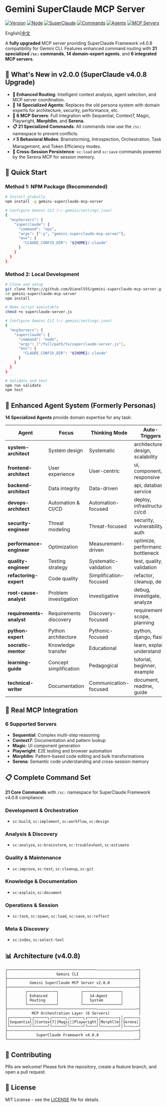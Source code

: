 # Gemini SuperClaude MCP Server

[![Version](https://img.shields.io/badge/version-2.0.0-blue.svg)](https://github.com/Dianel555/gemini-superclaude-mcp-server)
[![Node](https://img.shields.io/badge/node-%3E%3D18.0.0-green.svg)](https://nodejs.org/)
[![SuperClaude](https://img.shields.io/badge/SuperClaude-v4.0.8-purple.svg)](https://github.com/SuperClaude-Org/SuperClaude_Framework)
[![Commands](https://img.shields.io/badge/commands-21-success.svg)](README.md#complete-command-set)
[![Agents](https://img.shields.io/badge/agents-14-success.svg)](README.md#enhanced-agent-system)
[![MCP Servers](https://img.shields.io/badge/mcp_servers-6-blue.svg)](README.md#real-mcp-integration)

English|[中文](gemini-superclaude.md)

A **fully upgraded** MCP server providing SuperClaude Framework v4.0.8 compatibility for Gemini CLI. Features enhanced command routing with **21 specialized `/sc:` commands**, **14 domain-expert agents**, and **6 integrated MCP servers**.

## 🚀 What's New in v2.0.0 (SuperClaude v4.0.8 Upgrade)

- **🧠 Enhanced Routing**: Intelligent context analysis, agent selection, and MCP server coordination.
- **🤖 14 Specialized Agents**: Replaces the old persona system with domain experts for architecture, security, performance, etc.
- **🔗 6 MCP Servers**: Full integration with Sequential, Context7, Magic, Playwright, **Morphllm**, and **Serena**.
- **📋 21 Specialized Commands**: All commands now use the `/sc:` namespace to prevent conflicts.
- **⚡ 5 Behavioral Modes**: Brainstorming, Introspection, Orchestration, Task Management, and Token Efficiency modes.
- **💾 Cross-Session Persistence**: `sc:load` and `sc:save` commands powered by the Serena MCP for session memory.

## 🔧 Quick Start

### Method 1: NPM Package (Recommended)

```bash
# Install globally
npm install -g gemini-superclaude-mcp-server

# Configure Gemini CLI (~/.gemini/settings.json)
{
  "mcpServers": {
    "superclaude": {
      "command": "npx",
      "args": ["-y", "gemini-superclaude-mcp-server"],
      "env": {
        "CLAUDE_CONFIG_DIR": "${HOME}/.claude"
      }
    }
  }
}
```

### Method 2: Local Development

```bash
# Clone and setup
git clone https://github.com/Dianel555/gemini-superclaude-mcp-server.git
cd gemini-superclaude-mcp-server
npm install

# Make script executable
chmod +x superclaude-server.js

# Configure Gemini CLI (~/.gemini/settings.json)
{
  "mcpServers": {
    "superclaude": {
      "command": "node",
      "args": ["/full/path/to/superclaude-server.js"],
      "env": {
        "CLAUDE_CONFIG_DIR": "${HOME}/.claude"
      }
    }
  }
}

# Validate and test
npm run validate
npm test
```

## 🤖 Enhanced Agent System (Formerly Personas)

**14 Specialized Agents** provide domain expertise for any task:

| Agent | Focus | Thinking Mode | Auto-Triggers | Specialization |
|---|---|---|---|---|
| **system-architect** | System design | Systematic | architecture, design, scalability | sc:build, sc:analyze |
| **frontend-architect**| User experience | User-centric | ui, component, responsive | sc:build, sc:implement |
| **backend-architect** | Data integrity | Data-driven | api, database, service | sc:implement, sc:troubleshoot|
| **devops-architect** | Automation & CI/CD| Automation-focused| deploy, infrastructure, ci/cd| sc:workflow, sc:git |
| **security-engineer** | Threat modeling | Threat-focused | security, vulnerability, auth | sc:analyze, sc:improve |
| **performance-engineer**| Optimization | Measurement-driven| optimize, performance, bottleneck| sc:analyze, sc:improve |
| **quality-engineer** | Testing strategy | Systematic-validation| test, quality, validation | sc:test, sc:troubleshoot |
| **refactoring-expert**| Code quality | Simplification-focused| refactor, cleanup, debt | sc:improve, sc:cleanup |
| **root-cause-analyst**| Problem investigation| Investigative | debug, investigate, analyze | sc:analyze, sc:troubleshoot|
| **requirements-analyst**| Requirements discovery| Discovery-focused | requirements, scope, planning | sc:brainstorm, sc:estimate|
| **python-expert** | Python architecture| Pythonic-focused | python, django, flask | sc:implement, sc:improve |
| **socratic-mentor** | Knowledge transfer | Educational | learn, explain, understand | sc:explain, sc:document |
| **learning-guide** | Concept simplification| Pedagogical | tutorial, beginner, example | sc:explain, sc:document |
| **technical-writer** | Documentation | Communication-focused| document, readme, guide | sc:document, sc:save |

## 🔗 Real MCP Integration

### 6 Supported Servers
- **Sequential**: Complex multi-step reasoning
- **Context7**: Documentation and pattern lookup
- **Magic**: UI component generation
- **Playwright**: E2E testing and browser automation
- **Morphllm**: Pattern-based code editing and bulk transformations
- **Serena**: Semantic code understanding and cross-session memory

## 📋 Complete Command Set

**21 Core Commands** with `/sc:` namespace for SuperClaude Framework v4.0.8 compliance:

### Development & Orchestration
- `sc:build`, `sc:implement`, `sc:workflow`, `sc:design`

### Analysis & Discovery
- `sc:analyze`, `sc:brainstorm`, `sc:troubleshoot`, `sc:estimate`

### Quality & Maintenance
- `sc:improve`, `sc:test`, `sc:cleanup`, `sc:git`

### Knowledge & Documentation
- `sc:explain`, `sc:document`

### Operations & Session
- `sc:task`, `sc:spawn`, `sc:load`, `sc:save`, `sc:reflect`

### Meta & Discovery
- `sc:index`, `sc:select-tool`

## 📊 Architecture (v4.0.8)

```
┌────────────────────────────────────────——————————————————─┐
│                      Gemini CLI                           │
├────────────────────────────────────────——————————————————─┤
│          Gemini SuperClaude MCP Server v2.0.0             │
├────────────────────────────────────────——————————————————─┤
│        ┌─────────────┐          ┌─────────────────┐       │
│        │ Enhanced    │          │   14-Agent      │       │
│        │ Routing     │          │   System        │       │
│        └─────────────┘          └─────────────────┘       │
├────────────────────────────────────────——————————————————─┤
│           MCP Orchestration Layer (6 Servers)             │
│┌─────────┐┌──────┐┌──────┐┌──────┐┌────┐┌────————┐│┌───———┐
││Sequential││Context7││Magic││Playwright││Morphllm││Serena││
│└─────────┘└──────┘└──────┘└──────┘└────┘└──————──┘│└───——─┘
├───────────────────────────────────────——————————————————──┤
│             SuperClaude Framework v4.0.8                  │
└───────────────────────────────────────——————————————————──┘
```

## 🤝 Contributing

PRs are welcome! Please fork the repository, create a feature branch, and open a pull request.

## 📄 License

MIT License - see the [LICENSE](LICENSE) file for details.
